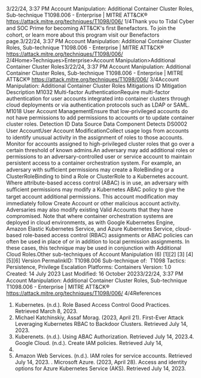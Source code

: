 3/22/24, 3:37 PM Account Manipulation: Additional Container Cluster Roles, Sub-technique T1098.006 - Enterprise | MITRE ATT&CK®
https://attack.mitre.org/techniques/T1098/006/ 1/4Thank you to Tidal Cyber and SOC Prime for becoming ATT&CK's ﬁrst Benefactors. To join the cohort, or learn more about this program visit our
Benefactors page.3/22/24, 3:37 PM Account Manipulation: Additional Container Cluster Roles, Sub-technique T1098.006 - Enterprise | MITRE ATT&CK®
https://attack.mitre.org/techniques/T1098/006/ 2/4Home>Techniques>Enterprise>Account Manipulation>Additional Container Cluster Roles3/22/24, 3:37 PM Account Manipulation: Additional Container Cluster Roles, Sub-technique T1098.006 - Enterprise | MITRE ATT&CK®
https://attack.mitre.org/techniques/T1098/006/ 3/4Account Manipulation: Additional Container Cluster
Roles
Mitigations
ID Mitigation Description
M1032 Multi-factor
AuthenticationRequire multi-factor authentication for user accounts integrated into container clusters through cloud
deployments or via authentication protocols such as LDAP or SAML.
M1018 User Account
ManagementEnsure that low-privileged accounts do not have permissions to add permissions to accounts or to
update container cluster roles.
Detection
ID Data Source Data Component Detects
DS0002 User AccountUser Account
ModiﬁcationCollect usage logs from accounts to identify unusual activity in the assignment of roles
to those accounts. Monitor for accounts assigned to high-privileged cluster roles that go
over a certain threshold of known admins.An adversary may add additional roles or permissions to an adversary-controlled user or service account to maintain persistent access to a
container orchestration system. For example, an adversary with suﬃcient permissions may create a RoleBinding or a ClusterRoleBinding to
bind a Role or ClusterRole to a Kubernetes account. Where attribute-based access control (ABAC) is in use, an adversary with suﬃcient
permissions may modify a Kubernetes ABAC policy to give the target account additional permissions.
This account modiﬁcation may immediately follow Create Account or other malicious account activity. Adversaries may also modify existing
Valid Accounts that they have compromised.
Note that where container orchestration systems are deployed in cloud environments, as with Google Kubernetes Engine, Amazon Elastic
Kubernetes Service, and Azure Kubernetes Service, cloud-based role-based access control (RBAC) assignments or ABAC policies can often be
used in place of or in addition to local permission assignments. In these cases, this technique may be used in conjunction with
Additional Cloud Roles.Other sub-techniques of Account Manipulation (6)
[1][2]
[3]
[4][5][6]
Version PermalinkID: T1098.006
Sub-technique of:  T1098
 
Tactics: Persistence, Privilege Escalation
 
Platforms: Containers
Version: 1.0
Created: 14 July 2023
Last Modiﬁed: 16 October 20233/22/24, 3:37 PM Account Manipulation: Additional Container Cluster Roles, Sub-technique T1098.006 - Enterprise | MITRE ATT&CK®
https://attack.mitre.org/techniques/T1098/006/ 4/4References
1. Kubernetes. (n.d.). Role Based Access Control Good Practices.
Retrieved March 8, 2023.
2. Michael Katchinskiy, Assaf Morag. (2023, April 21). First-Ever
Attack Leveraging Kubernetes RBAC to Backdoor Clusters.
Retrieved July 14, 2023.
3. Kuberenets. (n.d.). Using ABAC Authorization. Retrieved July
14, 2023.4. Google Cloud. (n.d.). Create IAM policies. Retrieved July 14,
2023.
5. Amazon Web Services. (n.d.). IAM roles for service accounts.
Retrieved July 14, 2023.
 . Microsoft Azure. (2023, April 28). Access and identity options
for Azure Kubernetes Service (AKS). Retrieved July 14, 2023.